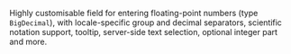 Highly customisable field for entering floating-point numbers (type `BigDecimal`), with locale-specific group and decimal separators, scientific notation support, tooltip, server-side text selection, optional integer part and more.